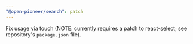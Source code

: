 ```yaml
---
"@open-pioneer/search": patch
---
```


Fix usage via touch (NOTE: currently requires a patch to react-select; see repository's `package.json` file).
